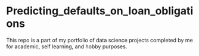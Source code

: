 # Predicting_defaults_on_loan_obligations
This repo is a part of my portfolio of data science projects completed by me for academic, self learning, and hobby purposes.
